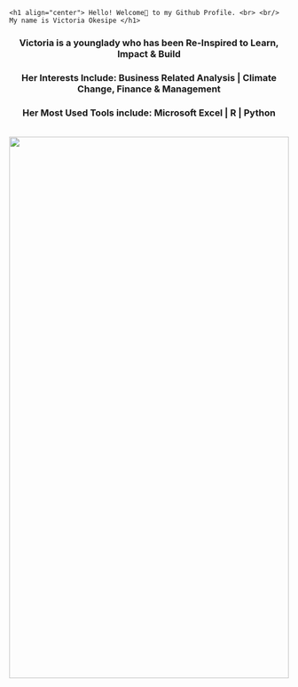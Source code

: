 <!DOCTYPE HTML>
<html>
<head>
  <meta charset="utf-8">
  <meta name="viewport" content="width=device-width, initial-scale=1.0"> 
  </head>
 
<body> 
  
    <h1 align="center"> Hello! Welcome🤝 to my Github Profile. <br> <br/> My name is Victoria Okesipe </h1>


  <h3 align="center"> Victoria is a younglady who has been Re-Inspired to Learn, Impact & Build </h3>

  <h3 align="center"> Her Interests Include: Business Related Analysis | Climate Change, Finance & Management </h3>
  
  <h3 align="center"> Her Most Used Tools include: Microsoft Excel | R | Python </h3>
  
  
   <br>                 
  <div >
      <img src="github_victoria_okesipe.JPG" width="100%" height="50%" >
  </div>
 <br/>
 
 
  
    
    
</body>
</html>
